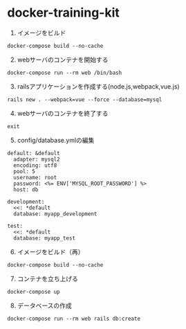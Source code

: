 # docker-training-kit

1. イメージをビルド

```docker-compose build --no-cache```

2. webサーバのコンテナを開始する

```docker-compose run --rm web /bin/bash```

3. railsアプリケーションを作成する(node.js,webpack,vue.js)

```rails new . --webpack=vue --force --database=mysql```

4. webサーバのコンテナを終了する

```exit```

5. config/database.ymlの編集

  ~~~
  default: &default
    adapter: mysql2
    encoding: utf8
    pool: 5
    username: root
    password: <%= ENV['MYSQL_ROOT_PASSWORD'] %>
    host: db

  development:
    <<: *default
    database: myapp_development

  test:
    <<: *default
    database: myapp_test
  ~~~
    
6. イメージをビルド（再）

```docker-compose build --no-cache```

7. コンテナを立ち上げる

```docker-compose up```

8. データベースの作成

```docker-compose run --rm web rails db:create```
